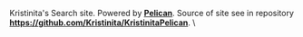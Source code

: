 Kristinita's Search site. Powered by [**Pelican**](http://docs.getpelican.com/en/stable/). Source of site see in repository **<https://github.com/Kristinita/KristinitaPelican>**.
\
